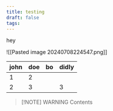 ```yaml
---
title: testing
draft: false
tags:
---
```

hey

![[Pasted image 20240708224547.png]]

| john | doe | bo  | didly |
| ---- | --- | --- | ----- |
| 1    | 2   |     |       |
| 2    | 3   |     | 3     |

> [!NOTE] WARNING
> Contents

